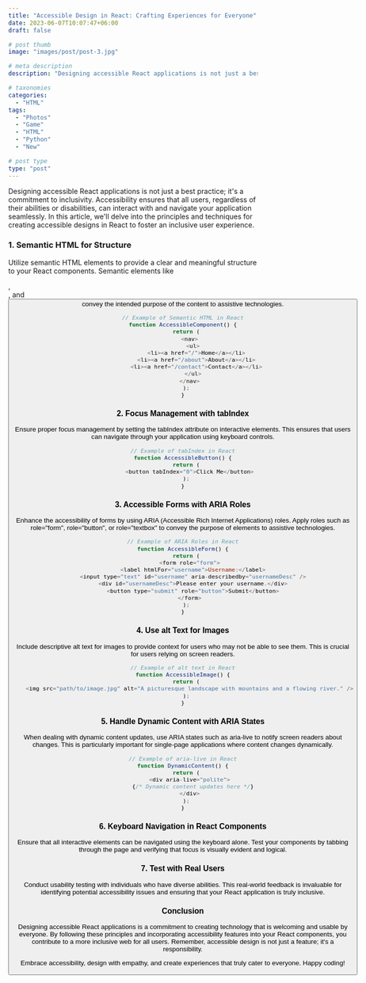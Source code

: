 ```yaml
---
title: "Accessible Design in React: Crafting Experiences for Everyone"
date: 2023-06-07T10:07:47+06:00
draft: false

# post thumb
image: "images/post/post-3.jpg"

# meta description
description: "Designing accessible React applications is not just a best practice; it's a commitment to inclusivity. Accessibility ensures that all users, regardless of their abilities or disabilities, can interact with and navigate your application seamlessly. In this article, we'll delve into the principles and techniques for creating accessible designs in React to foster an inclusive user experience."

# taxonomies
categories: 
  - "HTML"
tags:
  - "Photos"
  - "Game"
  - "HTML"
  - "Python"
  - "New"

# post type
type: "post"
---
```



Designing accessible React applications is not just a best practice; it's a commitment to inclusivity. Accessibility ensures that all users, regardless of their abilities or disabilities, can interact with and navigate your application seamlessly. In this article, we'll delve into the principles and techniques for creating accessible designs in React to foster an inclusive user experience.

### 1. Semantic HTML for Structure
Utilize semantic HTML elements to provide a clear and meaningful structure to your React components. Semantic elements like <nav>, <article>, and <button> convey the intended purpose of the content to assistive technologies.


```javascript
// Example of Semantic HTML in React
function AccessibleComponent() {
  return (
    <nav>
      <ul>
        <li><a href="/">Home</a></li>
        <li><a href="/about">About</a></li>
        <li><a href="/contact">Contact</a></li>
      </ul>
    </nav>
  );
}
```

### 2. Focus Management with tabIndex
Ensure proper focus management by setting the tabIndex attribute on interactive elements. This ensures that users can navigate through your application using keyboard controls.

```javascript
// Example of tabIndex in React
function AccessibleButton() {
  return (
    <button tabIndex="0">Click Me</button>
  );
}

```

### 3. Accessible Forms with ARIA Roles
Enhance the accessibility of forms by using ARIA (Accessible Rich Internet Applications) roles. Apply roles such as role="form", role="button", or role="textbox" to convey the purpose of elements to assistive technologies.

```javascript
// Example of ARIA Roles in React
function AccessibleForm() {
  return (
    <form role="form">
      <label htmlFor="username">Username:</label>
      <input type="text" id="username" aria-describedby="usernameDesc" />
      <div id="usernameDesc">Please enter your username.</div>
      <button type="submit" role="button">Submit</button>
    </form>
  );
}

```

### 4. Use alt Text for Images
Include descriptive alt text for images to provide context for users who may not be able to see them. This is crucial for users relying on screen readers.

```javascript
// Example of alt text in React
function AccessibleImage() {
  return (
    <img src="path/to/image.jpg" alt="A picturesque landscape with mountains and a flowing river." />
  );
}

```

### 5. Handle Dynamic Content with ARIA States
When dealing with dynamic content updates, use ARIA states such as aria-live to notify screen readers about changes. This is particularly important for single-page applications where content changes dynamically.

```javascript
// Example of aria-live in React
function DynamicContent() {
  return (
    <div aria-live="polite">
      {/* Dynamic content updates here */}
    </div>
  );
}
```

### 6. Keyboard Navigation in React Components
Ensure that all interactive elements can be navigated using the keyboard alone. Test your components by tabbing through the page and verifying that focus is visually evident and logical.

### 7. Test with Real Users
Conduct usability testing with individuals who have diverse abilities. This real-world feedback is invaluable for identifying potential accessibility issues and ensuring that your React application is truly inclusive.

### Conclusion
Designing accessible React applications is a commitment to creating technology that is welcoming and usable by everyone. By following these principles and incorporating accessibility features into your React components, you contribute to a more inclusive web for all users. Remember, accessible design is not just a feature; it's a responsibility.

Embrace accessibility, design with empathy, and create experiences that truly cater to everyone. Happy coding!